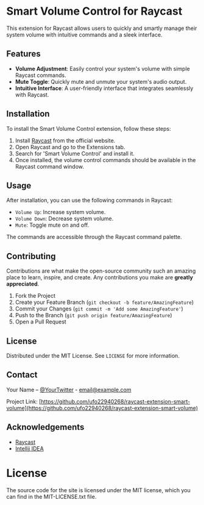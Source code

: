 # Smart Volume Control for Raycast

This extension for Raycast allows users to quickly and smartly manage their system volume with intuitive commands and a sleek interface.

## Features

- **Volume Adjustment**: Easily control your system's volume with simple Raycast commands.
- **Mute Toggle**: Quickly mute and unmute your system's audio output.
- **Intuitive Interface**: A user-friendly interface that integrates seamlessly with Raycast.

## Installation

To install the Smart Volume Control extension, follow these steps:

1. Install [Raycast](https://www.raycast.com/) from the official website.
2. Open Raycast and go to the Extensions tab.
3. Search for 'Smart Volume Control' and install it.
4. Once installed, the volume control commands should be available in the Raycast command window.

## Usage

After installation, you can use the following commands in Raycast:

- `Volume Up`: Increase system volume.
- `Volume Down`: Decrease system volume.
- `Mute`: Toggle mute on and off.

The commands are accessible through the Raycast command palette.

## Contributing

Contributions are what make the open-source community such an amazing place to learn, inspire, and create. Any contributions you make are **greatly appreciated**.

1. Fork the Project
2. Create your Feature Branch (`git checkout -b feature/AmazingFeature`)
3. Commit your Changes (`git commit -m 'Add some AmazingFeature'`)
4. Push to the Branch (`git push origin feature/AmazingFeature`)
5. Open a Pull Request

## License

Distributed under the MIT License. See `LICENSE` for more information.

## Contact

Your Name – [@YourTwitter](https://twitter.com/YourTwitter) - email@example.com

Project Link: [https://github.com/ufo22940268/raycast-extension-smart-volume](https://github.com/ufo22940268/raycast-extension-smart-volume)

## Acknowledgements

- [Raycast](https://www.raycast.com/)
- [Intellij IDEA](https://www.jetbrains.com/)


# License
The source code for the site is licensed under the MIT license, which you can find in the MIT-LICENSE.txt file.
